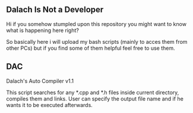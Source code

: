 ## Dalach Is Not a Developer

Hi if you somehow stumpled upon this repository you might want 
to know what is happening here right?

So basically here i will upload my bash scripts (mainly to
acces them from other PCs) but if you find some of them helpful
feel free to use them.

## DAC 

Dalach's Auto Compiler
v1.1

This script searches for any *.cpp and *.h files inside current
directory, compiles them and links. User can specify the output
file name and if he wants it to be executed afterwards.
